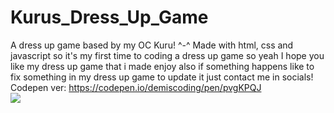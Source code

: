 # Kurus_Dress_Up_Game
A dress up game based by my OC Kuru! ^-^
Made with html, css and javascript so it's my first time to coding a dress up game so yeah
I hope you like my dress up game that i made enjoy also if something happens like to fix something in my dress up game to update it just contact me in socials!
Codepen ver: https://codepen.io/demiscoding/pen/pvgKPQJ
<br>
<img src="https://i.postimg.cc/JhpN7Z7d/Stigmiotypo-othones-2025-10-26-160229.jpg">
